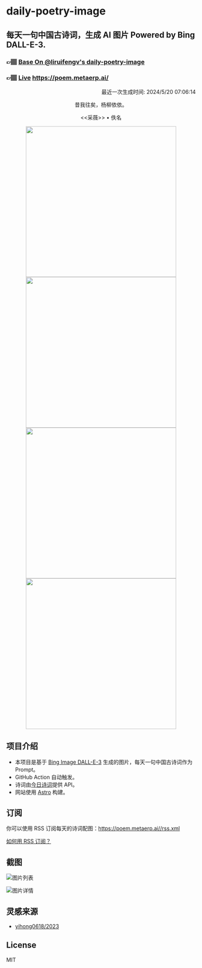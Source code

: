
# daily-poetry-image

## 每天一句中国古诗词，生成 AI 图片 Powered by Bing DALL-E-3.

### 👉🏽 [Base On @liruifengv's daily-poetry-image](https://github.com/liruifengv/daily-poetry-image)

### 👉🏽 [Live](https://poem.metaerp.ai/) https://poem.metaerp.ai/

<p align="right">
  最近一次生成时间: 2024/5/20 07:06:14
</p>
<p align="center">
昔我往矣，杨柳依依。
</p>
<p align="center">
<<采薇>> • 佚名
</p>
<p align="center">
<img src="https://tse4.mm.bing.net/th/id/OIG2.nyLsTcO5X_0L_ffdIJd0" height="400" width="400" />
<img src="https://tse1.mm.bing.net/th/id/OIG2.NEq54iqSzXn5ZAwIiAxE" height="400" width="400" />
<img src="https://tse4.mm.bing.net/th/id/OIG2.AhxC_t5c7z.8Oel4i6fS" height="400" width="400" />
<img src="https://tse2.mm.bing.net/th/id/OIG2.AhgH_qEDOkOFWR7cOEV7" height="400" width="400" />
</p>

## 项目介绍

-   本项目是基于 [Bing Image DALL-E-3](https://www.bing.com/images/create) 生成的图片，每天一句中国古诗词作为 Prompt。
-   GitHub Action 自动触发。
-   诗词由[今日诗词](https://www.jinrishici.com/)提供 API。
-   网站使用 [Astro](https://astro.build) 构建。

## 订阅

你可以使用 RSS 订阅每天的诗词配图：https://poem.metaerp.ai//rss.xml

[如何用 RSS 订阅？](https://zhuanlan.zhihu.com/p/55026716)

## 截图

![图片列表](./screenshots/01.png)

![图片详情](./screenshots/02.png)

## 灵感来源

-   [yihong0618/2023](https://github.com/yihong0618/2023)

## License

MIT

